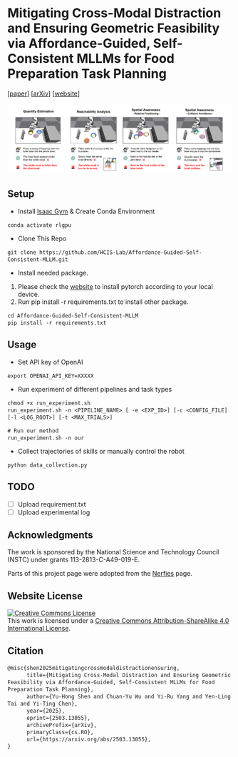 # Mitigating Cross-Modal Distraction and Ensuring Geometric Feasibility via Affordance-Guided, Self-Consistent MLLMs for Food Preparation Task Planning

[[paper](https://hcis-lab.github.io/Affordance-Guided-Self-Consistent-MLLM/static/pdfs/paper.pdf)] [[arXiv](https://arxiv.org/abs/2503.13055)] [[website](https://hcis-lab.github.io/Affordance-Guided-Self-Consistent-MLLM/)] 

![teaser](static/images/teaser.png)


<!-- ## Components
- Teaser video
- Images Carousel
- Youtube embedding
- Video Carousel
- PDF Poster
- Bibtex citation -->

<!-- ## System Requirements
- Linux (Teseted on Ubuntu 18.04)
- Python 3 (Tested on Python 3.7)
- Torch (Tested on Torch 1.9.1)
- Cuda (Tested on Cuda 11.4)
- GPU (Tested on Nvidia RTX3090)
- CPU (Tested on Intel COre i7-10700) -->

## Setup
- Install [Isaac Gym](https://developer.nvidia.com/isaac-gym/download) & Create Conda Environment
```
conda activate rlgpu
```
- Clone This Repo
```
git clone https://github.com/HCIS-Lab/Affordance-Guided-Self-Consistent-MLLM.git
```
- Install needed package.
1. Please check the [website](https://pytorch.org/get-started/previous-versions/) to install pytorch according to your local device.
3. Run pip install -r requirements.txt to install other package.
```
cd Affordance-Guided-Self-Consistent-MLLM
pip install -r requirements.txt
```

## Usage
- Set API key of OpenAI
```
export OPENAI_API_KEY=XXXXX
```

- Run experiment of different pipelines and task types
```
chmod +x run_experiment.sh
run_experiment.sh -n <PIPELINE_NAME> [ -e <EXP_ID>] [-c <CONFIG_FILE] [-l <LOG_ROOT>] [-t <MAX_TRIALS>]
```

```
# Run our method
run_experiment.sh -n our
```

- Collect trajectories of skills or manually control the robot
```
python data_collection.py
```

## TODO
- [ ] Upload requirement.txt
- [ ] Upload experimental log

## Acknowledgments
The work is sponsored by the National Science and Technology Council (NSTC) under grants 113-2813-C-A49-019-E. 

Parts of this project page were adopted from the [Nerfies](https://nerfies.github.io/) page.

## Website License
<a rel="license" href="http://creativecommons.org/licenses/by-sa/4.0/"><img alt="Creative Commons License" style="border-width:0" src="https://i.creativecommons.org/l/by-sa/4.0/88x31.png" /></a><br />This work is licensed under a <a rel="license" href="http://creativecommons.org/licenses/by-sa/4.0/">Creative Commons Attribution-ShareAlike 4.0 International License</a>.

## Citation
```
@misc{shen2025mitigatingcrossmodaldistractionensuring,
      title={Mitigating Cross-Modal Distraction and Ensuring Geometric Feasibility via Affordance-Guided, Self-Consistent MLLMs for Food Preparation Task Planning}, 
      author={Yu-Hong Shen and Chuan-Yu Wu and Yi-Ru Yang and Yen-Ling Tai and Yi-Ting Chen},
      year={2025},
      eprint={2503.13055},
      archivePrefix={arXiv},
      primaryClass={cs.RO},
      url={https://arxiv.org/abs/2503.13055}, 
}
```
